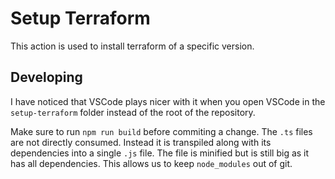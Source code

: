 # Setup Terraform

This action is used to install terraform of a specific version.

## Developing

I have noticed that VSCode plays nicer with it when you open VSCode in the `setup-terraform` folder instead of the root of the repository.

Make sure to run `npm run build` before commiting a change. The `.ts` files are not directly consumed. Instead it is transpiled along with its dependencies into a single `.js` file. The file is minified but is still big as it has all dependencies. This allows us to keep `node_modules` out of git.
